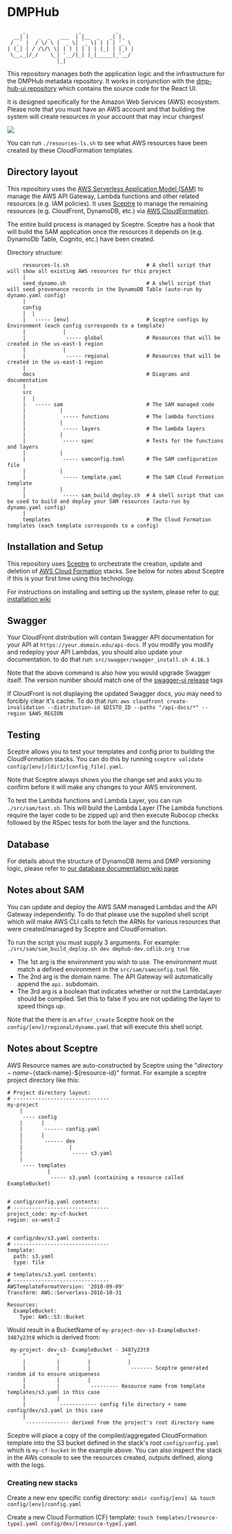 # DMPHub
         _                 _           _
      __| |   _  _   ___  | |__  _   _| |_
     / _` |  / \/ \ |  _ \| `_ \| | | | '_ \
    | (_| | / /\/\ \| | ) | | | | |_| | |_) |
     \__,_|/_/    \_| '__/|_| |_|_____|_'__/
                    |_|

This repository manages both the application logic and the infrastructure for the DMPHub metadata repository.
It works in conjunction with the [dmp-hub-ui repository](https://github.com/CDLUC3/dmp-hub-ui) which contains the source code for the React UI.

It is designed specifically for the Amazon Web Services (AWS) ecosystem. Please note that you must have an AWS account and that building the system will create resources in your account that may incur charges!

<img src="docs/architecture.png?raw=true">

You can run `./resources-ls.sh` to see what AWS resources have been created by these CloudFormation templates.

## Directory layout

This repository uses the [AWS Serverless Application Model (SAM)](https://aws.amazon.com/serverless/sam/) to manage the AWS API Gateway, Lambda functions and other related resources (e.g. IAM policies). It uses [Sceptre](https://github.com/Sceptre/sceptre) to manage the remaining resources (e.g. CloudFront, DynamoDB, etc.) via [AWS CloudFormation](https://aws.amazon.com/cloudformation/).

The entire build process is managed by Sceptre. Sceptre has a hook that will build the SAM application once the resources it depends on (e.g. DynamoDb Table, Cognito, etc.) have been created.

Directory structure:
```
     resources-ls.sh                         # A shell script that will show all existing AWS resources for this project
     |
     seed_dynamo.sh                          # A shell script that will seed provenance records in the DynamoDB Table (auto-run by dynamo.yaml config)
     |
     config
     |  |
     |   ----- [env]                         # Sceptre configs by Environment (each config corresponds to a template)
     |            |
     |             ----- global              # Resources that will be created in the us-east-1 region
     |            |
     |             ----- regional            # Resources that will be created in the us-east-1 region
     |
     docs                                    # Diagrams and documentation
     |
     src
     |  |
     |   ----- sam                           # The SAM managed code
     |           |
     |            ----- functions            # The lambda functions
     |           |
     |            ----- layers               # The lambda layers
     |           |
     |            ----- spec                 # Tests for the functions and layers
     |           |
     |            ----- samconfig.toml       # The SAM configuration file
     |           |
     |            ----- template.yaml        # The SAM Cloud Formation template
     |           |
     |            ----- sam_build_deploy.sh  # A shell script that can be used to build and deploy your SAM resources (auto-run by dynamo.yaml config)
     |
     templates                               # The Cloud Formation templates (each template corresponds to a config)
```

## Installation and Setup

This repository uses [Sceptre](https://docs.sceptre-project.org/3.2.0/) to orchestrate the creation, update and deletion of [AWS Cloud Formation](https://aws.amazon.com/cloudformation/) stacks. See below for notes about Sceptre if this is your first time using this technology.

For instructions on installing and setting up the system, please refer to [our installation wiki](https://github.com/CDLUC3/dmp-hub-cfn/wiki/installation-and-setup)

## Swagger

Your CloudFront distribution will contain Swagger API documentation for your API at `https://your.domain.edu/api-docs`. If you modify you modify and redeploy your API Lambdas, you should also update your documentation. to do that run: `src/swagger/swagger_install.sh 4.16.1`

Note that the above command is also how you would upgrade Swagger itself. The version number should match one of the [swagger-ui release](https://github.com/swagger-api/swagger-ui/releases) tags

If CloudFront is not displaying the updated Swagger docs, you may need to forcibly clear it's cache. To do that run: `aws cloudfront create-invalidation --distribution-id $DISTO_ID --paths "/api-docs/*" --region $AWS_REGION`

## Testing

Sceptre allows you to test your templates and config prior to building the CloudFormation stacks. You can do this by running `sceptre validate config/[env]/[dir]/[config_file].yaml`.

Note that Sceptre always shows you the change set and asks you to confirm before it will make any changes to your AWS environment.

To test the Lambda functions and Lambda Layer, you can run `./src/sam/test.sh`. This will build the Lambda Layer (The Lambda functions require the layer code to be zipped up) and then execute Rubocop checks followed by the RSpec tests for both the layer and the functions.

## Database

For details about the structure of DynamoDB items and DMP versioning logic, please refer to [our database documentation wiki page](https://github.com/CDLUC3/dmp-hub-cfn/wiki/database)


## Notes about SAM

You can update and deploy the AWS SAM managed Lambdas and the API Gateway independently. To do that please use the supplied shell script which will make AWS CLI calls to fetch the ARNs for various resources that were created/managed by Sceptre and CloudFormation.

To run the script you must supply 3 arguments. For example: `./src/sam/sam_build_deploy.sh dev dmphub-dev.cdlib.org true`
- The 1st arg is the environment you wish to use. The environment must match a defined environment in the `src/sam/samconfig.toml` file.
- The 2nd arg is the domain name. The API Gateway will automatically append the `api.` subdomain.
- The 3rd arg is a boolean that indicates whether or not the LambdaLayer should be compiled. Set this to false if you are not updating the layer to speed things up.

Note that the there is an `after_create` Sceptre hook on the `config/[env]/regional/dynamo.yaml` that will execute this shell script.

## Notes about Sceptre

AWS Resource names are auto-constructed by Sceptre using the "${directory-name}-${stack-name}-${resource-id}" format.
For example a sceptre project directory like this:
```
# Project directory layout:
# -------------------------------
my-project
    |
     ---- config
    |      |
    |       ------ config.yaml
    |      |
    |       ------ dev
    |               |
    |                ----- s3.yaml
    |
     ---- templates
             |
              ----- s3.yaml (containing a resource called ExampleBucket)


# config/config.yaml contents:
# -------------------------------
project_code: my-cf-bucket
region: us-west-2


# config/dev/s3.yaml contents:
# -------------------------------
template:
  path: s3.yaml
  type: file

# templates/s3.yaml contents:
# -------------------------------
AWSTemplateFormatVersion: '2010-09-09'
Transform: AWS::Serverless-2016-10-31

Resources:
  ExampleBucket:
    Type: AWS::S3::Bucket
```
Would result in a BucketName of `my-project-dev-s3-ExampleBucket-3487y23t8` which is derived from:
```
 my-project- dev-s3- ExampleBucket - 3487y23t8
     ^          ^         ^            ^
     |          |         |            |
     |          |         |             ------- Sceptre generated random id to ensure uniqueness
     |          |         |
     |          |          --------- Resource name from template templates/s3.yaml in this case
     |          |
     |           ------------ config file directory + name config/dev/s3.yaml in this case
     |
      -------------- derived from the project's root directory name
```

Sceptre will place a copy of the compiled/aggregated CloudFormation template into the S3 bucket defined in the stack's root `config/config.yaml` which is `my-cf-bucket` in the example above. You can also inspect the stack in the AWs console to see the resources created, outputs defined, along with the logs.

### Creating new stacks

Create a new env specific config directory: `mkdir config/[env] && touch config/[env]/config.yaml`

Create a new Cloud Formation (CF) template: `touch templates/[resource-type].yaml config/dev/[resource-type].yaml`
